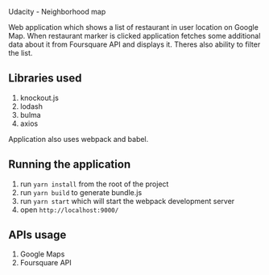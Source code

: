 Udacity - Neighborhood map

Web application which shows a list of restaurant in user location on Google Map.
When restaurant marker is clicked application fetches some additional data about it from Foursquare API and displays it.
Theres also ability to filter the list.

## Libraries used
1. knockout.js
2. lodash
3. bulma 
4. axios

Application also uses webpack and babel.

## Running the application
1. run ```yarn install``` from the root of the project
2. run ```yarn build``` to generate bundle.js
2. run ```yarn start``` which will start the webpack development server
3. open ```http://localhost:9000/```

## APIs usage
1. Google Maps 
2. Foursquare API